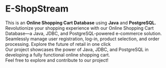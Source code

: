 # E-ShopStream
 This is an <b>Online Shopping Cart Database</b> using <b>Java</b> and <b>PostgreSQL.</b>
<br>
Revolutionize your shopping experience with our Online Shopping Cart Database—a Java, JDBC, and PostgreSQL-powered e-commerce solution. <br>
Seamlessly manage user registration, log-in, product selection, and order processing. Explore the future of retail in one click
<br>
 Our project showcases the power of Java, JDBC, and PostgreSQL in developing a fully functional online shopping cart.
 <br>
 Feel free to explore and contribute to our project!
